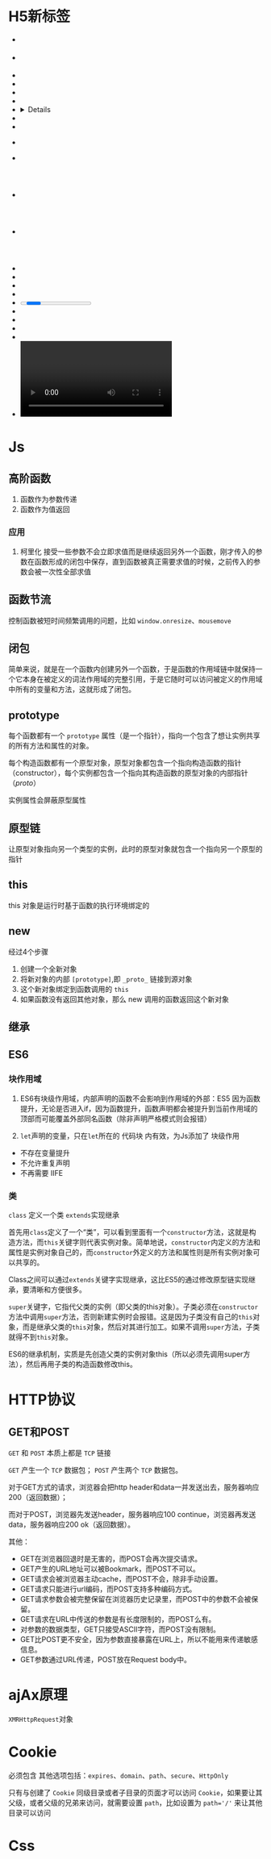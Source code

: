 # H5新标签
- <article>
- <aside>
- <audio>
- <canvas>
- <command>
- <datalist>
- <details>
- <embed>
- <figcaption>
- <figure>
- <footer>
- <header>
- <hgroup> 
- <keygen> 
- <mark>
- <nav> 
- <output> 
- <progress> 
- <section> 
- <source> 
- <summary>
- <time> 
- <video>

# Js
## 高阶函数
1. 函数作为参数传递
2. 函数作为值返回

### 应用
1. 柯里化
   接受一些参数不会立即求值而是继续返回另外一个函数，刚才传入的参数在函数形成的闭包中保存，直到函数被真正需要求值的时候，之前传入的参数会被一次性全部求值

## 函数节流
控制函数被短时间频繁调用的问题，比如 `window.onresize`、`mousemove`

## 闭包

简单来说，就是在一个函数内创建另外一个函数，于是函数的作用域链中就保持一个它本身在被定义的词法作用域的完整引用，于是它随时可以访问被定义的作用域中所有的变量和方法，这就形成了闭包。

## prototype
每个函数都有一个 `prototype` 属性（是一个指针），指向一个包含了想让实例共享的所有方法和属性的对象。

每个构造函数都有一个原型对象，原型对象都包含一个指向构造函数的指针（constructor），每个实例都包含一个指向其构造函数的原型对象的内部指针（_proto_）

实例属性会屏蔽原型属性
## 原型链
让原型对象指向另一个类型的实例，此时的原型对象就包含一个指向另一个原型的指针

## this
this 对象是运行时基于函数的执行环境绑定的

## new
经过4个步骤
1. 创建一个全新对象
2. 将新对象的内部 `[prototype]`,即 `_proto_` 链接到源对象
3. 这个新对象绑定到函数调用的 `this`
4. 如果函数没有返回其他对象，那么 new 调用的函数返回这个新对象


## 继承

## ES6
### 块作用域
1. ES6有块级作用域，内部声明的函数不会影响到作用域的外部：ES5 因为函数提升，无论是否进入if，因为函数提升，函数声明都会被提升到当前作用域的顶部而可能覆盖外部同名函数（除非声明严格模式则会报错）



2. `let`声明的变量，只在`let`所在的 代码块 内有效，为Js添加了 块级作用

- 不存在变量提升
- 不允许重复声明
- 不再需要 IIFE

### 类
`class` 定义一个类 `extends`实现继承

首先用`class`定义了一个“类”，可以看到里面有一个`constructor`方法，这就是构造方法，而`this`关键字则代表实例对象。简单地说，`constructor`内定义的方法和属性是实例对象自己的，而`constructor`外定义的方法和属性则是所有实例对象可以共享的。

Class之间可以通过`extends`关键字实现继承，这比ES5的通过修改原型链实现继承，要清晰和方便很多。

`super`关键字，它指代父类的实例（即父类的this对象）。子类必须在`constructor`方法中调用`super`方法，否则新建实例时会报错。这是因为子类没有自己的`this`对象，而是继承父类的`this`对象，然后对其进行加工。如果不调用`super`方法，子类就得不到`this`对象。

ES6的继承机制，实质是先创造父类的实例对象this（所以必须先调用super方法），然后再用子类的构造函数修改this。

# HTTP协议
## GET和POST
`GET` 和 `POST` 本质上都是 `TCP` 链接

`GET` 产生一个 `TCP` 数据包； `POST` 产生两个 `TCP` 数据包。


对于GET方式的请求，浏览器会把http header和data一并发送出去，服务器响应200（返回数据）；

而对于POST，浏览器先发送header，服务器响应100 continue，浏览器再发送data，服务器响应200 ok（返回数据）。

其他：
- GET在浏览器回退时是无害的，而POST会再次提交请求。
- GET产生的URL地址可以被Bookmark，而POST不可以。
- GET请求会被浏览器主动cache，而POST不会，除非手动设置。
- GET请求只能进行url编码，而POST支持多种编码方式。
- GET请求参数会被完整保留在浏览器历史记录里，而POST中的参数不会被保留。
- GET请求在URL中传送的参数是有长度限制的，而POST么有。
- 对参数的数据类型，GET只接受ASCII字符，而POST没有限制。
- GET比POST更不安全，因为参数直接暴露在URL上，所以不能用来传递敏感信息。
- GET参数通过URL传递，POST放在Request body中。

# ajAx原理
`XMRHttpRequest`对象


# Cookie
必须包含
其他选项包括：`expires`、`domain`、`path`、`secure`、`HttpOnly`

只有与创建了 `Cookie` 同级目录或者子目录的页面才可以访问 `Cookie`，如果要让其父级，或者父级的兄弟来访问，就需要设置 `path`，比如设置为 `path='/'` 来让其他目录可以访问


# Css

